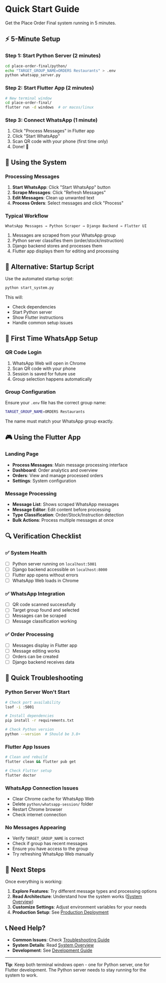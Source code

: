 # Quick Start Guide

Get the Place Order Final system running in 5 minutes.

## ⚡ 5-Minute Setup

### Step 1: Start Python Server (2 minutes)
```bash
cd place-order-final/python/
echo "TARGET_GROUP_NAME=ORDERS Restaurants" > .env
python whatsapp_server.py
```

### Step 2: Start Flutter App (2 minutes)
```bash
# New terminal window
cd place-order-final/
flutter run -d windows  # or macos/linux
```

### Step 3: Connect WhatsApp (1 minute)
1. Click "Process Messages" in Flutter app
2. Click "Start WhatsApp"
3. Scan QR code with your phone (first time only)
4. Done! 🎉

## 🎯 Using the System

### Processing Messages
1. **Start WhatsApp**: Click "Start WhatsApp" button
2. **Scrape Messages**: Click "Refresh Messages" 
3. **Edit Messages**: Clean up unwanted text
4. **Process Orders**: Select messages and click "Process"

### Typical Workflow
```
WhatsApp Messages → Python Scraper → Django Backend → Flutter UI
```

1. Messages are scraped from your WhatsApp group
2. Python server classifies them (order/stock/instruction)
3. Django backend stores and processes them
4. Flutter app displays them for editing and processing

## 🔧 Alternative: Startup Script

Use the automated startup script:
```bash
python start_system.py
```

This will:
- Check dependencies
- Start Python server
- Show Flutter instructions
- Handle common setup issues

## 📱 First Time WhatsApp Setup

### QR Code Login
1. WhatsApp Web will open in Chrome
2. Scan QR code with your phone
3. Session is saved for future use
4. Group selection happens automatically

### Group Configuration
Ensure your `.env` file has the correct group name:
```bash
TARGET_GROUP_NAME=ORDERS Restaurants
```

The name must match your WhatsApp group exactly.

## 🎮 Using the Flutter App

### Landing Page
- **Process Messages**: Main message processing interface
- **Dashboard**: Order analytics and overview
- **Orders**: View and manage processed orders
- **Settings**: System configuration

### Message Processing
- **Message List**: Shows scraped WhatsApp messages
- **Message Editor**: Edit content before processing
- **Type Classification**: Order/Stock/Instruction detection
- **Bulk Actions**: Process multiple messages at once

## 🔍 Verification Checklist

### ✅ System Health
- [ ] Python server running on `localhost:5001`
- [ ] Django backend accessible on `localhost:8000`
- [ ] Flutter app opens without errors
- [ ] WhatsApp Web loads in Chrome

### ✅ WhatsApp Integration
- [ ] QR code scanned successfully
- [ ] Target group found and selected
- [ ] Messages can be scraped
- [ ] Message classification working

### ✅ Order Processing
- [ ] Messages display in Flutter app
- [ ] Message editing works
- [ ] Orders can be created
- [ ] Django backend receives data

## 🚨 Quick Troubleshooting

### Python Server Won't Start
```bash
# Check port availability
lsof -i :5001

# Install dependencies
pip install -r requirements.txt

# Check Python version
python --version  # Should be 3.8+
```

### Flutter App Issues
```bash
# Clean and rebuild
flutter clean && flutter pub get

# Check Flutter setup
flutter doctor
```

### WhatsApp Connection Issues
- Clear Chrome cache for WhatsApp Web
- Delete `python/whatsapp-session/` folder
- Restart Chrome browser
- Check internet connection

### No Messages Appearing
- Verify `TARGET_GROUP_NAME` is correct
- Check if group has recent messages
- Ensure you have access to the group
- Try refreshing WhatsApp Web manually

## 🎯 Next Steps

Once everything is working:

1. **Explore Features**: Try different message types and processing options
2. **Read Architecture**: Understand how the system works ([System Overview](../architecture/system-overview.md))
3. **Customize Settings**: Adjust environment variables for your needs
4. **Production Setup**: See [Production Deployment](../deployment/production-deployment.md)

## 📞 Need Help?

- **Common Issues**: Check [Troubleshooting Guide](troubleshooting.md)
- **System Details**: Read [System Overview](../architecture/system-overview.md)
- **Development**: See [Development Guide](../development/development-guide.md)

---

**Tip**: Keep both terminal windows open - one for Python server, one for Flutter development. The Python server needs to stay running for the system to work.

